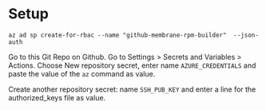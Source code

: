 # Setup

```
az ad sp create-for-rbac --name "github-membrane-rpm-builder"  --json-auth
```

Go to this Git Repo on Github.
Go to Settings > Secrets and Variables > Actions.
Choose New repository secret, enter name `AZURE_CREDENTIALS` and paste the value of the `az` command as value.

Create another repository secret: name `SSH_PUB_KEY` and enter a line for the authorized_keys file as value.